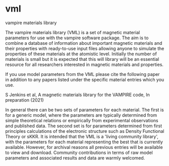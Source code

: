 # vml
vampire materials library

The vampire materials library (VML) is a set of magnetic material parameters for use with the vampire software package. The aim is to combine a database of information about important magnetic materials and their properties with ready-to-use input files allowing anyone to simulate the properties of these materials at the atomistic level. Initially the number of materials is small but it is expected that this will library will be an essential resource for all researchers interested in magnetic materials and properties.

If you use model parameters from the VML please cite the following paper in addition to any papers listed under the specific material entries which you use.

S Jenkins et al, A magnetic materials library for the VAMPIRE code, In preparation (2021)

In general there can be two sets of parameters for each material. The first is for a generic model, where the parameters are typically determined from simple theoretical relations or empirically from experimental observations and published data. The second set is for parameters determined from first principles calculations of the electronic structure such as Density Functional Theory or sKKR. It is intended that the VML is a 'living community library', with the parameters for each material representing the best that is currently available. However, for archival reasons all previous entries will be available to view and download. Community contributions in terms of raw model parameters and associated results and data are warmly welcomed.
